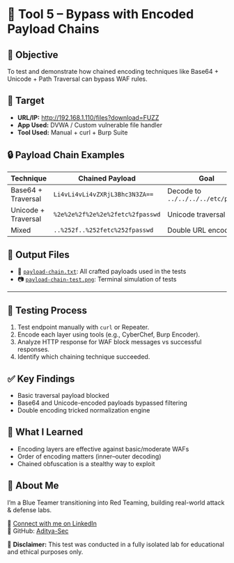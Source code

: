 # 🧬 Tool 5 – Bypass with Encoded Payload Chains

## 🎯 Objective
To test and demonstrate how chained encoding techniques like Base64 + Unicode + Path Traversal can bypass WAF rules.


## 🔗 Target
- **URL/IP:** http://192.168.1.110/files?download=FUZZ  
- **App Used:** DVWA / Custom vulnerable file handler
- **Tool Used:** Manual + curl + Burp Suite


## 🔒 Payload Chain Examples

| Technique             | Chained Payload                                             | Goal                                |
|----------------------|-------------------------------------------------------------|-------------------------------------|
| Base64 + Traversal   | `Li4vLi4vLi4vZXRjL3Bhc3N3ZA==`                               | Decode to `../../../../etc/passwd`  |
| Unicode + Traversal  | `%2e%2e%2f%2e%2e%2fetc%2fpasswd`                             | Unicode traversal path              |
| Mixed                | `..%252f..%252fetc%252fpasswd`                              | Double URL encoding                 |


## 📂 Output Files

- 📄 [`payload-chain.txt`](logs/payload-chain.txt): All crafted payloads used in the tests
- 📷 [`payload-chain-test.png`](screenshots/payload-chain-test.png): Terminal simulation of tests

---

## 🧪 Testing Process

1. Test endpoint manually with `curl` or Repeater.
2. Encode each layer using tools (e.g., CyberChef, Burp Encoder).
3. Analyze HTTP response for WAF block messages vs successful responses.
4. Identify which chaining technique succeeded.


## ✅ Key Findings

- Basic traversal payload blocked
- Base64 and Unicode-encoded payloads bypassed filtering
- Double encoding tricked normalization engine


## 🧠 What I Learned

- Encoding layers are effective against basic/moderate WAFs
- Order of encoding matters (inner–outer decoding)
- Chained obfuscation is a stealthy way to exploit


## 🙋 About Me

I’m a Blue Teamer transitioning into Red Teaming, building real-world attack & defense labs.

🔗 [Connect with me on LinkedIn](https://www.linkedin.com/in/aditya-kumar-goswami)  
📁 GitHub: [Aditya-Sec](https://github.com/Aditya-Sec)


📌 **Disclaimer:** This test was conducted in a fully isolated lab for educational and ethical purposes only.
